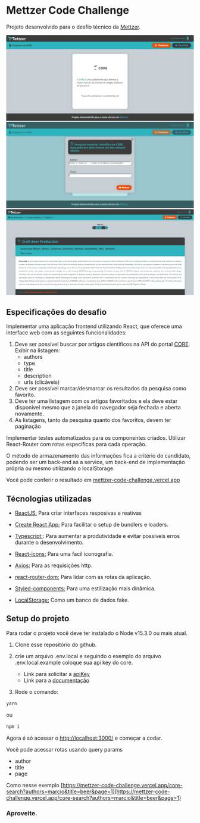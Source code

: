 # Mettzer Code Challenge

Projeto desenvolvido para o desfio técnico da [Mettzer](https://www.mettzer.com/).

![Mettzer code Challenge index](/ReadMeImg/index.png)
![Mettzer code Challenge form](/ReadMeImg/form.png)
![Mettzer code Challenge search results](/ReadMeImg/search-results.png)

## Especificações do desafio

Implementar uma aplicação frontend utilizando React, que oferece uma interface web com as seguintes funcionalidades:

1. Deve ser possível buscar por artigos científicos na API do portal [CORE](https://core.ac.uk).
   Exibir na listagem:
   - authors
   - type
   - title
   - description
   - urls (clicáveis)
2. Deve ser possível marcar/desmarcar os resultados da pesquisa como favorito.
3. Deve ter uma listagem com os artigos favoritados e ela deve estar disponível mesmo que a janela do navegador seja fechada e aberta novamente.
4. As listagens, tanto da pesquisa quanto dos favoritos, devem ter paginação

Implementar testes automatizados para os componentes criados.
Utilizar React-Router com rotas específicas para cada operação.

O método de armazenamento das informações fica a critério do candidato, podendo ser um back-end as a service, um back-end de implementação própria ou mesmo utilizando o localStorage.

Você pode conferir o resultado em [mettzer-code-challenge.vercel.app](https://mettzer-code-challenge.vercel.app/)

## Técnologias utilizadas

- [ReactJS:](https://reactjs.org/) Para criar interfaces resposivas e reativas
- [Create React App:](https://github.com/facebook/create-react-app) Para facilitar o setup de bundlers e loaders.

- [Typescript:](https://www.typescriptlang.org/): Para aumentar a produtividade e evitar possíveis erros durante o desenvolvimento.
- [React-icons:](https://react-icons.github.io/react-icons/) Para uma facil iconografia.
- [Axios:](https://github.com/axios/axios) Para as requisições http.
- [react-router-dom:](https://reactrouter.com/) Para lidar com as rotas da aplicação.
- [Styled-components:](https://styled-components.com/) Para uma estilização mais dinâmica.
- [LocalStorage:](https://developer.mozilla.org/pt-BR/docs/Web/API/Window/Window.localStorage) Como um banco de dados fake.

## Setup do projeto

Para rodar o projeto você deve ter instalado o Node v15.3.0 ou mais atual.

1. Clone esse repositório do github.

2. crie um arquivo .env.local e seguindo o exemplo do arquivo .env.local.example coloque sua api key do core.
   - Link para solicitar a [apiKey](https://core.ac.uk/services/api/)
   - Link para a [documentação](https://core.ac.uk/docs/#!/all/search)
3. Rode o comando:

```bash
yarn
```

ou

```bash
npm i
```

Agora é só acessar o [http://localhost:3000/]() e começar a codar.

Você pode acessar rotas usando query params

- author
- title
- page

Como nesse exemplo [https://mettzer-code-challenge.vercel.app/core-search?authors=marcio&title=beer&page=1](https://mettzer-code-challenge.vercel.app/core-search?authors=marcio&title=beer&page=1)

### Aproveite.
